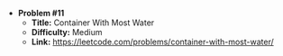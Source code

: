 - **Problem #11**
  - **Title:** Container With Most Water
  - **Difficulty:** Medium
  - **Link:**  https://leetcode.com/problems/container-with-most-water/
